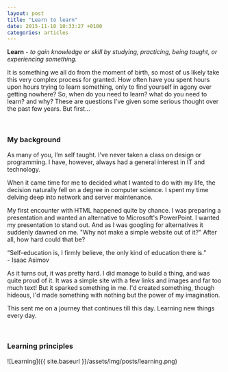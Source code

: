 ```yaml
---
layout: post
title: "Learn to learn"
date: 2015-11-10 10:33:27 +0100
categories: articles
---
```


**Learn** - *to gain knowledge or skill by studying, practicing, being taught, or experiencing something.*

It is something we all do from the moment of birth, so most of us likely take this very complex process for granted. How often have you spent hours upon hours trying to learn something, only to find yourself in agony over getting nowhere?
So, when do you need to learn? what do you need to learn? and why? These are questions I’ve given some serious thought over the past few years. But first…

<br>

### My background
As many of you, I’m self taught. I’ve never taken a class on design or programming. I have, however, always had a general interest in IT and technology.

When it came time for me to decided what I wanted to do with my life, the decision naturally fell on a degree in computer science. I spent my time delving deep into network and server maintenance.

My first encounter with HTML happened quite by chance. I was preparing a presentation and wanted an alternative to Microsoft's PowerPoint. I wanted my presentation to stand out. And as I was googling for alternatives it suddenly dawned on me. "Why not make a simple website out of it?" After all, how hard could that be?

<p class="quote">“Self-education is, I firmly believe, the only kind of education there is.” <br> - Isaac Asimov</p>

As it turns out, it was pretty hard. I did manage to build a thing, and was quite proud of it. It was a simple site with a few links and images and far too much text! But it sparked something in me. I'd created something, though hideous, I'd made something with nothing but the power of my imagination.

This sent me on a journey that continues till this day. Learning new things every day.


<br>

### Learning principles

![Learning]({{ site.baseurl }}/assets/img/posts/learning.png)

